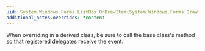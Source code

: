 ```yaml
---
uid: System.Windows.Forms.ListBox.OnDrawItem(System.Windows.Forms.DrawItemEventArgs)
additional_notes.overrides: *content
---
```


<p>When overriding <xref href="System.Windows.Forms.ListBox.OnDrawItem(System.Windows.Forms.DrawItemEventArgs)"></xref> in a derived class, be sure to call the base class's <xref href="System.Windows.Forms.ListBox.OnDrawItem(System.Windows.Forms.DrawItemEventArgs)"></xref> method so that registered delegates receive the event.</p>


